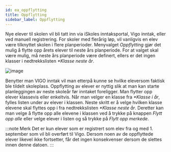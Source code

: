 ```yaml
---
id: ea_oppflytting
title: Oppflytting
sidebar_label: Oppflytting
---
```

Nye elever til skolen vil bli tatt inn via iSkoles inntaksportal, Vigo inntak, eller ved manuell registrering.
For skoler med flerårig løp, vil vanligvis en elev være tilknyttet skolen i flere planperioder.  Menyvalget _Oppflytting_ gjør det mulig å flytte opp årets elever til neste års planperiode. For at valget skal være mulig, må neste års planperiode være definert, ellers er det ingen klasser i nedtrekkslisten _*Klasse neste år_.

![image](https://user-images.githubusercontent.com/80097133/122378766-86327680-cf66-11eb-8084-b9d2bb9838d3.png)

Benytter man VIGO inntak vil man etterpå kunne se hvilke eleversom faktisk ble tildelt skoleplass. Oppflytting av elever er nyttig slik at man kan starte planleggingen av neste skoleår før inntaket foreligger. Man flytter opp elever klassevis eller enkeltvis. Når man velger en klasse fra _*Klasse i år_, fylles listen 
under av elever i klassen. Neste skritt er å velge hvilken klasse elevene skal flyttes opp i fra nedtrekkslisten _*Klasse neste år_. Deretter kan man velge å flytte opp alle elevene i klassen ved å trykke på knappen _Flytt opp alle_ eller velge elever i listen og så trykke på _Flytt opp merkede_.

:::note Merk
Det er kun elever som er registrert som elev fra og med 1. september som vil bli overført til Vigo. Dersom noen av de oppflyttede elever likevel ikke fortsetter, får det ingen konsekvenser dersom de slettes innen denne datoen.
:::

